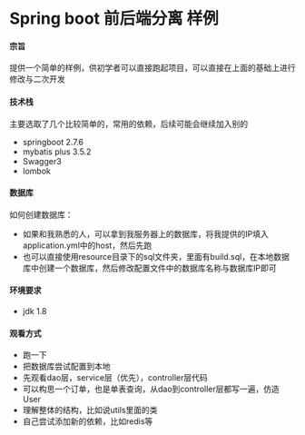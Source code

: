 # Spring boot 前后端分离 样例

#### 宗旨
提供一个简单的样例，供初学者可以直接跑起项目，可以直接在上面的基础上进行修改与二次开发
#### 技术栈
主要选取了几个比较简单的，常用的依赖，后续可能会继续加入别的

+ springboot 2.7.6
+ mybatis plus 3.5.2
+ Swagger3
+ lombok

#### 数据库

如何创建数据库：

+ 如果和我熟悉的人，可以拿到我服务器上的数据库，将我提供的IP填入application.yml中的host，然后先跑
+ 也可以直接使用resource目录下的sql文件夹，里面有build.sql，在本地数据库中创建一个数据库，然后修改配置文件中的数据库名称与数据库IP即可

#### 环境要求

+ jdk 1.8

#### 观看方式

+ 跑一下
+ 把数据库尝试配置到本地
+ 先观看dao层，service层（优先），controller层代码
+ 可以构思一个订单，也是单表查询，从dao到controller层都写一遍，仿造User
+ 理解整体的结构，比如说utils里面的类
+ 自己尝试添加新的依赖，比如redis等